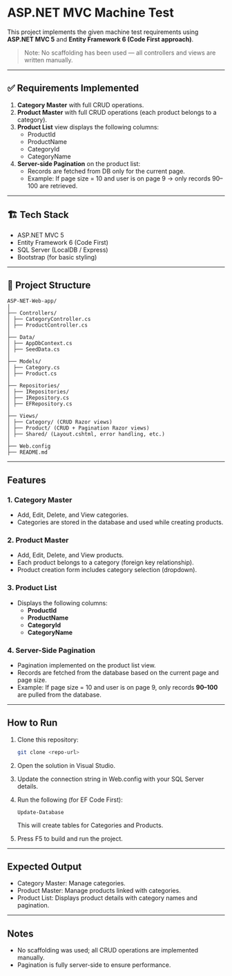 # ASP.NET MVC Machine Test

This project implements the given machine test requirements using **ASP.NET MVC 5** and **Entity Framework 6 (Code First approach)**.  
> Note: No scaffolding has been used — all controllers and views are written manually.

---

## ✅ Requirements Implemented
1. **Category Master** with full CRUD operations.  
2. **Product Master** with full CRUD operations (each product belongs to a category).  
3. **Product List** view displays the following columns:  
   - ProductId  
   - ProductName  
   - CategoryId  
   - CategoryName  
4. **Server-side Pagination** on the product list:  
   - Records are fetched from DB only for the current page.  
   - Example: If page size = 10 and user is on page 9 → only records 90–100 are retrieved.  

---

## 🏗️ Tech Stack
- ASP.NET MVC 5  
- Entity Framework 6 (Code First)  
- SQL Server (LocalDB / Express)  
- Bootstrap (for basic styling)  

---

## 📂 Project Structure
```content
ASP-NET-Web-app/
│
├── Controllers/
│ ├── CategoryController.cs
│ ├── ProductController.cs
│
├── Data/
│ ├── AppDbContext.cs
│ ├── SeedData.cs
│
├── Models/
│ ├── Category.cs
│ ├── Product.cs
│
├── Repositories/
│ ├── IRepositories/
│ ├── IRepository.cs
│ ├── EFRepository.cs
│
├── Views/
│ ├── Category/ (CRUD Razor views)
│ ├── Product/ (CRUD + Pagination Razor views)
│ ├── Shared/ (Layout.cshtml, error handling, etc.)
│
├── Web.config
├── README.md
```
---

## Features

### 1. Category Master
- Add, Edit, Delete, and View categories.  
- Categories are stored in the database and used while creating products.

### 2. Product Master
- Add, Edit, Delete, and View products.  
- Each product belongs to a category (foreign key relationship).  
- Product creation form includes category selection (dropdown).

### 3. Product List
- Displays the following columns:
  - **ProductId**
  - **ProductName**
  - **CategoryId**
  - **CategoryName**

### 4. Server-Side Pagination
- Pagination implemented on the product list view.  
- Records are fetched from the database based on the current page and page size.  
- Example: If page size = 10 and user is on page 9, only records **90–100** are pulled from the database.

---

## How to Run
1. Clone this repository:
   ```bash
   git clone <repo-url>
   ```

2. Open the solution in Visual Studio.

3. Update the connection string in Web.config with your SQL Server details.

4. Run the following (for EF Code First):
   ```
   Update-Database
   ```
   This will create tables for Categories and Products.

5. Press F5 to build and run the project.

---

## Expected Output

- Category Master: Manage categories.
- Product Master: Manage products linked with categories.
- Product List: Displays product details with category names and pagination.

---

## Notes

- No scaffolding was used; all CRUD operations are implemented manually.
- Pagination is fully server-side to ensure performance.
